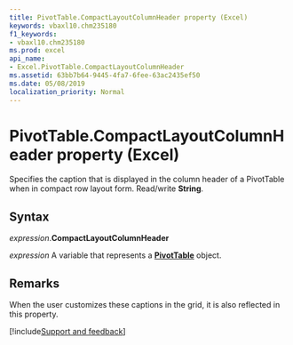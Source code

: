```yaml
---
title: PivotTable.CompactLayoutColumnHeader property (Excel)
keywords: vbaxl10.chm235180
f1_keywords:
- vbaxl10.chm235180
ms.prod: excel
api_name:
- Excel.PivotTable.CompactLayoutColumnHeader
ms.assetid: 63bb7b64-9445-4fa7-6fee-63ac2435ef50
ms.date: 05/08/2019
localization_priority: Normal
---
```



# PivotTable.CompactLayoutColumnHeader property (Excel)

Specifies the caption that is displayed in the column header of a PivotTable when in compact row layout form. Read/write **String**.


## Syntax

_expression_.**CompactLayoutColumnHeader**

_expression_ A variable that represents a **[PivotTable](Excel.PivotTable.md)** object.


## Remarks

When the user customizes these captions in the grid, it is also reflected in this property.




[!include[Support and feedback](~/includes/feedback-boilerplate.md)]